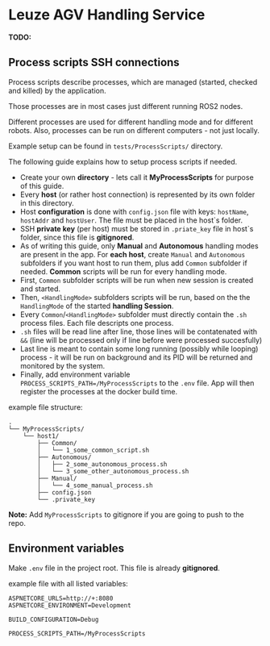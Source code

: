 # Leuze AGV Handling Service

__TODO:__

## Process scripts SSH connections

Process scripts describe processes, which are managed (started, checked and killed) by the application.

Those processes are in most cases just different running ROS2 nodes.

Different processes are used for different handling mode and for different robots. Also, processes can be run on different computers - not just locally.

Example setup can be found in `tests/ProcessScripts/` directory.

The following guide explains how to setup process scripts if needed.

- Create your own __directory__ - lets call it __MyProcessScripts__ for purpose of this guide.
- Every __host__ (or rather host connection) is represented by its own folder in this directory.
- Host __configuration__ is done with `config.json` file with keys: `hostName`, `hostAddr` and `hostUser`. The file must be placed in the host`s folder.
- SSH __private key__ (per host) must be stored in `.priate_key` file in host`s folder, since this file is __gitignored__.
- As of writing this guide, only __Manual__ and __Autonomous__ handling modes are present in the app. For __each host__, create `Manual` and `Autonomous` subfolders if you want host to run them, plus add `Common` subfolder if needed. __Common__ scripts will be run for every handling mode.
- First, `Common` subfolder scripts will be run when new session is created and started.
- Then, `<HandlingMode>` subfolders scripts will be run, based on the the `HandlingMode` of the started __handling Session__.
- Every `Common`/`<HandlingMode>` subfolder must directly contain the `.sh` process files. Each file descripts one process.
- `.sh` files will be read line after line, those lines will be contatenated with `&&` (line will be processed only if line before were processed succesfully)
- Last line is meant to contain some long running (possibly while looping) process - it will be run on background and its PID will be returned and monitored by the system.
- Finally, add environment variable `PROCESS_SCRIPTS_PATH=/MyProcessScripts` to the `.env` file. App will then register the processes at the docker build time.

example file structure:

```
.
└── MyProcessScripts/
    └── host1/
        ├── Common/
        │   └── 1_some_common_script.sh
        ├── Autonomous/
        │   ├── 2_some_autonomous_process.sh
        │   └── 3_some_other_autonomous_process.sh
        ├── Manual/
        │   └── 4_some_manual_process.sh
        ├── config.json
        └── .private_key
```

__Note:__ Add `MyProcessScripts` to gitignore if you are going to push to the repo.

## Environment variables

Make `.env` file in the project root. This file is already __gitignored__.

example file with all listed variables:

```
ASPNETCORE_URLS=http://+:8080
ASPNETCORE_ENVIRONMENT=Development

BUILD_CONFIGURATION=Debug

PROCESS_SCRIPTS_PATH=/MyProcessScripts
```
